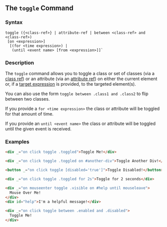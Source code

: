 
## The `toggle` Command

### Syntax

```ebnf
toggle ({<class-ref>} | attribute-ref | between <class-ref> and <class-ref>)
 [on <expression>]
  [(for <time expression>) |
   (until <event name> [from <expression>]]`
```

### Description

The `toggle` command allows you to toggle a class or set of classes (via a [class ref](/expresssions/class-ref)) or an attribute
(via an [attribute ref](/expresssions/attribute-ref)) on either the current element or, if a [target expression](/expressions/target)
is provided, to the targeted element(s).

You can also use the form `toggle between .class1 and .class2` to flip between two classes.

If you provide a `for <time expression>` the class or attribute will be
toggled for that amount of time.

If you provide an `until <event name>` the class or attribute will be
toggled until the given event is received.

### Examples

```html
<div _="on click toggle .toggled">Toggle Me!</div>

<div _="on click toggle .toggled on #another-div">Toggle Another Div!</div>

<button _="on click toggle [disabled='true']">Toggle Disabled!</button>

<div _="on click toggle .toggled for 2s">Toggle for 2 seconds</div>

<div _="on mouseenter toggle .visible on #help until mouseleave">
  Mouse Over Me!
</div>
<div id="help">I'm a helpful message!</div>

<div _="on click toggle between .enabled and .disabled">
  Toggle Me!
</div>
```
